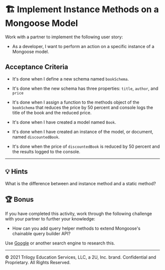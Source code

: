 # 🏗️ Implement Instance Methods on a Mongoose Model

Work with a partner to implement the following user story:

* As a developer, I want to perform an action on a specific instance of a Mongoose model. 

## Acceptance Criteria

* It's done when I define a new schema named `bookSchema`.

* It's done when the new schema has three properties: `title`, `author`, and `price`

* It's done when I assign a function to the methods object of the `bookSchema` that reduces the price by 50 percent and console logs the title of the book and the reduced price. 

* It's done when I have created a model named `Book`.

* It's done when I have created an instance of the model, or document, named `discountedBook`.

* It's done when the price of `discountedBook` is reduced by 50 percent and the results logged to the console. 

---

## 💡 Hints

What is the difference between and instance method and a static method?

## 🏆 Bonus

If you have completed this activity, work through the following challenge with your partner to further your knowledge:

* How can you add query helper methods to extend Mongoose's chainable query builder API?

Use [Google](https://www.google.com) or another search engine to research this.

---
© 2021 Trilogy Education Services, LLC, a 2U, Inc. brand. Confidential and Proprietary. All Rights Reserved.
